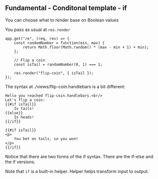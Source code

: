 ## Fundamental - Conditonal template - if
You can choose what to render base on Boolean values

You pass as usual at `res.render`
```
app.get("/e", (req, res) => {
    const randomNumber = function(min, max) {
        return Math.floor(Math.random() * (max - min + 1) + min);
    };

    // Flip a coin
    const isTail = randomNumber(0, 1) === 1;

    res.render("flip-coin", { isTail });
});
```

The syntax at ./views/flip-coin.handlebars is a bit different:
```
Hello you reached flip-coin.handlebars.<br/>
Let's flip a coin:
{{#if isTail}}
    Is tails!
{{else}}
    Is heads!
{{/if}}

{{#if isTail}}
<p>
    You bet on tails, so you won!
</p>
{{/if}}
```

Notice that there are two forms of the if syntax. There are the if-else and the if versions.

Note that `if` is a built-in helper. Helper helps transform input to output.